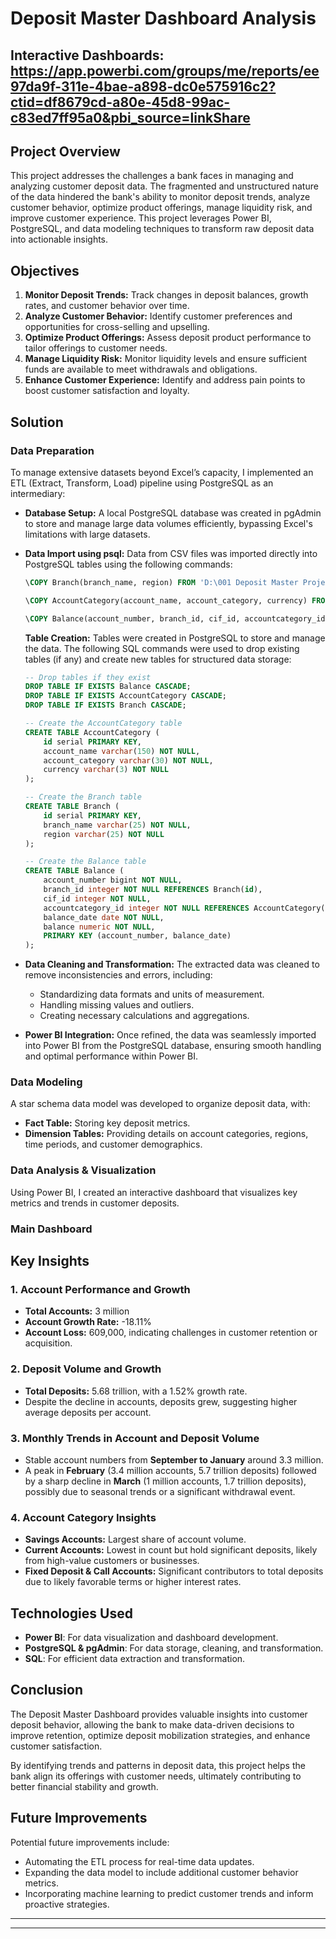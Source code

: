 # Deposit Master Dashboard Analysis

## Interactive Dashboards: https://app.powerbi.com/groups/me/reports/ee97da9f-311e-4bae-a898-dc0e575916c2?ctid=df8679cd-a80e-45d8-99ac-c83ed7ff95a0&pbi_source=linkShare

## Project Overview

This project addresses the challenges a bank faces in managing and analyzing customer deposit data. The fragmented and unstructured nature of the data hindered the bank's ability to monitor deposit trends, analyze customer behavior, optimize product offerings, manage liquidity risk, and improve customer experience. This project leverages Power BI, PostgreSQL, and data modeling techniques to transform raw deposit data into actionable insights.

## Objectives

1. **Monitor Deposit Trends:** Track changes in deposit balances, growth rates, and customer behavior over time.
2. **Analyze Customer Behavior:** Identify customer preferences and opportunities for cross-selling and upselling.
3. **Optimize Product Offerings:** Assess deposit product performance to tailor offerings to customer needs.
4. **Manage Liquidity Risk:** Monitor liquidity levels and ensure sufficient funds are available to meet withdrawals and obligations.
5. **Enhance Customer Experience:** Identify and address pain points to boost customer satisfaction and loyalty.

## Solution

### Data Preparation 

To manage extensive datasets beyond Excel’s capacity, I implemented an ETL (Extract, Transform, Load) pipeline using PostgreSQL as an intermediary:

- **Database Setup:** A local PostgreSQL database was created in pgAdmin to store and manage large data volumes efficiently, bypassing Excel's limitations with large datasets.
- **Data Import using psql:** Data from CSV files was imported directly into PostgreSQL tables using the following commands:
  
  ```sql
  \COPY Branch(branch_name, region) FROM 'D:\001 Deposit Master Project\Data\Branch.csv' DELIMITER ',' CSV HEADER;

  \COPY AccountCategory(account_name, account_category, currency) FROM 'D:\001 Deposit Master Project\Data\AccountCategory.csv' DELIMITER ',' CSV HEADER;

  \COPY Balance(account_number, branch_id, cif_id, accountcategory_id, balance_date, balance) FROM 'D:\001 Deposit Master Project\Data\Balance_Modified.csv' DELIMITER ',' CSV HEADER;
  ```

   **Table Creation:** Tables were created in PostgreSQL to store and manage the data. The following SQL commands were used to drop existing tables (if any) and create new tables for structured data storage:

  ```sql
  -- Drop tables if they exist
  DROP TABLE IF EXISTS Balance CASCADE;
  DROP TABLE IF EXISTS AccountCategory CASCADE;
  DROP TABLE IF EXISTS Branch CASCADE;

  -- Create the AccountCategory table
  CREATE TABLE AccountCategory (
      id serial PRIMARY KEY,
      account_name varchar(150) NOT NULL,
      account_category varchar(30) NOT NULL,
      currency varchar(3) NOT NULL
  );

  -- Create the Branch table
  CREATE TABLE Branch (
      id serial PRIMARY KEY,
      branch_name varchar(25) NOT NULL,
      region varchar(25) NOT NULL
  );

  -- Create the Balance table
  CREATE TABLE Balance (
      account_number bigint NOT NULL,
      branch_id integer NOT NULL REFERENCES Branch(id),
      cif_id integer NOT NULL,
      accountcategory_id integer NOT NULL REFERENCES AccountCategory(id),
      balance_date date NOT NULL,
      balance numeric NOT NULL,
      PRIMARY KEY (account_number, balance_date)
  );
- **Data Cleaning and Transformation:** The extracted data was cleaned to remove inconsistencies and errors, including:
  - Standardizing data formats and units of measurement.
  - Handling missing values and outliers.
  - Creating necessary calculations and aggregations.
- **Power BI Integration:** Once refined, the data was seamlessly imported into Power BI from the PostgreSQL database, ensuring smooth handling and optimal performance within Power BI.

### Data Modeling

A star schema data model was developed to organize deposit data, with:

- **Fact Table:** Storing key deposit metrics.
- **Dimension Tables:** Providing details on account categories, regions, time periods, and customer demographics.

### Data Analysis & Visualization

Using Power BI, I created an interactive dashboard that visualizes key metrics and trends in customer deposits.

### Main Dashboard

## Key Insights

### 1. Account Performance and Growth
- **Total Accounts:** 3 million
- **Account Growth Rate:** -18.11%
- **Account Loss:** 609,000, indicating challenges in customer retention or acquisition.

### 2. Deposit Volume and Growth
- **Total Deposits:** 5.68 trillion, with a 1.52% growth rate.
- Despite the decline in accounts, deposits grew, suggesting higher average deposits per account.

### 3. Monthly Trends in Account and Deposit Volume
- Stable account numbers from **September to January** around 3.3 million.
- A peak in **February** (3.4 million accounts, 5.7 trillion deposits) followed by a sharp decline in **March** (1 million accounts, 1.7 trillion deposits), possibly due to seasonal trends or a significant withdrawal event.

### 4. Account Category Insights
- **Savings Accounts:** Largest share of account volume.
- **Current Accounts:** Lowest in count but hold significant deposits, likely from high-value customers or businesses.
- **Fixed Deposit & Call Accounts:** Significant contributors to total deposits due to likely favorable terms or higher interest rates.

## Technologies Used

- **Power BI**: For data visualization and dashboard development.
- **PostgreSQL & pgAdmin**: For data storage, cleaning, and transformation.
- **SQL**: For efficient data extraction and transformation.

## Conclusion

The Deposit Master Dashboard provides valuable insights into customer deposit behavior, allowing the bank to make data-driven decisions to improve retention, optimize deposit mobilization strategies, and enhance customer satisfaction. 

By identifying trends and patterns in deposit data, this project helps the bank align its offerings with customer needs, ultimately contributing to better financial stability and growth.

## Future Improvements

Potential future improvements include:

- Automating the ETL process for real-time data updates.
- Expanding the data model to include additional customer behavior metrics.
- Incorporating machine learning to predict customer trends and inform proactive strategies.

---

---


